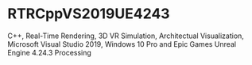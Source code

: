 # RTRCppVS2019UE4243
 C++, Real-Time Rendering, 3D VR Simulation, Architectual Visualization, Microsoft Visual Studio 2019, Windows 10 Pro and Epic Games Unreal Engine 4.24.3 Processing
